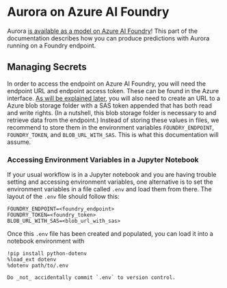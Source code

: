 # Aurora on Azure AI Foundry

Aurora [is available as a model on Azure AI Foundry](https://ai.azure.com/explore/models)!
This part of the documentation describes how you can produce predictions with Aurora running on a Foundry endpoint.

## Managing Secrets

In order to access the endpoint on Azure AI Foundry,
you will need the endpoint URL and endpoint access token.
These can be found in the Azure interface.
[As will be explained later](/foundry/submission.md),
you will also need to create an URL to a Azure blob storage folder with a SAS token appended that has both read and write rights.
(In a nutshell, this blob storage folder is necessary to and retrieve data from the endpoint.)
Instead of storing these values in files, we recommend to store them in the environment variables `FOUNDRY_ENDPOINT`, `FOUNDRY_TOKEN`, and `BLOB_URL_WITH_SAS`.
This is what this documentation will assume.

### Accessing Environment Variables in a Jupyter Notebook

If your usual workflow is in a Jupyter notebook and you are having trouble setting and accessing environment variables, one alternative is to set the environment variables
in a file called `.env` and load them from there.
The layout of the `.env` file should follow this:

```
FOUNDRY_ENDPOINT=<foundry_endpoint>
FOUNDRY_TOKEN=<foundry_token>
BLOB_URL_WITH_SAS=<blob_url_with_sas>
```

Once this `.env` file has been created and populated, you can load it into a notebook environment with

```
!pip install python-dotenv
%load_ext dotenv
%dotenv path/to/.env
```

```{warning}
Do _not_ accidentally commit `.env` to version control.
```
